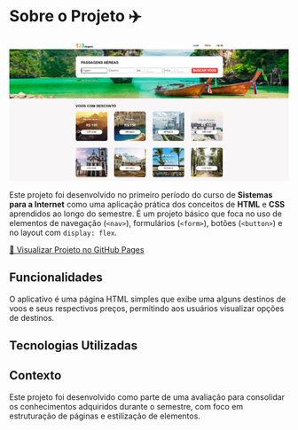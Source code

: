 # Sobre o Projeto ✈️

![Captura de tela do projeto](./img/Captura%20de%20tela%202024-11-06%20102839.png)


Este projeto foi desenvolvido no primeiro período do curso de **Sistemas para a Internet** como uma aplicação prática dos conceitos de **HTML** e **CSS** aprendidos ao longo do semestre. É um projeto básico que foca no uso de elementos de navegação (`<nav>`), formulários (`<form>`), botões (`<button>`) e no layout com `display: flex`.

[🔗 Visualizar Projeto no GitHub Pages](https://luanabolino.github.io/projeto2_web1/)

## Funcionalidades
O aplicativo é uma página HTML simples que exibe uma alguns destinos de voos e seus respectivos preços, permitindo aos usuários visualizar opções de destinos.

## Tecnologias Utilizadas


## Contexto
Este projeto foi desenvolvido como parte de uma avaliação para consolidar os conhecimentos adquiridos durante o semestre, com foco em estruturação de páginas e estilização de elementos.


